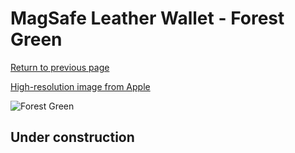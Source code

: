 # MagSafe Leather Wallet - Forest Green

[Return to previous page](/wallet)

[High-resolution image from Apple](https://store.storeimages.cdn-apple.com/8756/as-images.apple.com/is/MPPT3?wid=4500&hei=4500&fmt=png)

<div style="width: 512px"><img src="/almost_uncompressed/MPPT3.webp" alt="Forest Green"></div>

## Under construction
